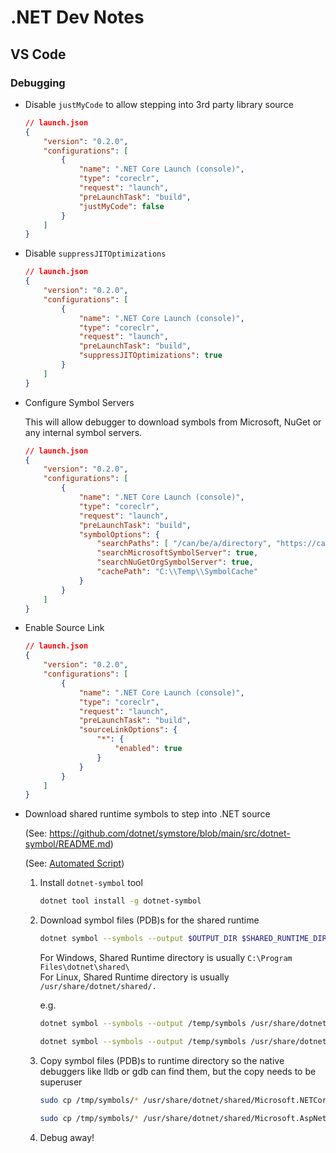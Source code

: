 # .NET Dev Notes

## VS Code

### Debugging

- Disable `justMyCode` to allow stepping into 3rd party library source

    ```json
    // launch.json
    {
        "version": "0.2.0",
        "configurations": [
            {
                "name": ".NET Core Launch (console)",
                "type": "coreclr",
                "request": "launch",
                "preLaunchTask": "build",
                "justMyCode": false
            }
        ]
    }
    ```

- Disable `suppressJITOptimizations`

    ```json
    // launch.json
    {
        "version": "0.2.0",
        "configurations": [
            {
                "name": ".NET Core Launch (console)",
                "type": "coreclr",
                "request": "launch",
                "preLaunchTask": "build",
                "suppressJITOptimizations": true
            }
        ]
    }
    ```

- Configure Symbol Servers

    This will allow debugger to download symbols from Microsoft, NuGet or any internal symbol servers.

    ```json
    // launch.json
    {
        "version": "0.2.0",
        "configurations": [
            {
                "name": ".NET Core Launch (console)",
                "type": "coreclr",
                "request": "launch",
                "preLaunchTask": "build",
                "symbolOptions": {
                    "searchPaths": [ "/can/be/a/directory", "https://canbeaurl.symbols.server.com" ],
                    "searchMicrosoftSymbolServer": true,
                    "searchNuGetOrgSymbolServer": true,
                    "cachePath": "C:\\Temp\\SymbolCache"
                }
            }
        ]
    }
    ```

- Enable Source Link

    ```json
    // launch.json
    {
        "version": "0.2.0",
        "configurations": [
            {
                "name": ".NET Core Launch (console)",
                "type": "coreclr",
                "request": "launch",
                "preLaunchTask": "build",
                "sourceLinkOptions": {
                    "*": {
                        "enabled": true
                    }
                }
            }
        ]
    }
    ```

- Download shared runtime symbols to step into .NET source

    (See: <https://github.com/dotnet/symstore/blob/main/src/dotnet-symbol/README.md>)

    (See: [Automated Script](/scripts/downloadDotnetRuntimeSymbols.sh))

    1. Install `dotnet-symbol` tool

        ```sh
        dotnet tool install -g dotnet-symbol
        ```

    2. Download symbol files (PDB)s for the shared runtime

        ```sh
        dotnet symbol --symbols --output $OUTPUT_DIR $SHARED_RUNTIME_DIR
        ```

        For Windows, Shared Runtime directory is usually `C:\Program Files\dotnet\shared\`  
        For Linux, Shared Runtime directory is usually `/usr/share/dotnet/shared/.`

        e.g.

        ```sh
        dotnet symbol --symbols --output /temp/symbols /usr/share/dotnet/shared/Microsoft.NETCore.App/7.0.0/
        ```

        ```sh
        dotnet symbol --symbols --output /temp/symbols /usr/share/dotnet/shared/Microsoft.AspNetCore.App/7.0.0/
        ```

    3. Copy symbol files (PDB)s to runtime directory so the native debuggers like lldb or gdb can find them, but the copy needs to be superuser

        ```sh
        sudo cp /tmp/symbols/* /usr/share/dotnet/shared/Microsoft.NETCore.App/7.0.0
        ```

        ```sh
        sudo cp /tmp/symbols/* /usr/share/dotnet/shared/Microsoft.AspNetCore.App/7.0.0
        ```

    4. Debug away!
